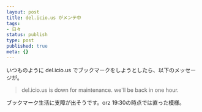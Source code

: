 ```yaml
---
layout: post
title: del.icio.us がメンテ中
tags:
- 日々
status: publish
type: post
published: true
meta: {}
---
```

いつものように del.icio.us でブックマークをしようとしたら、以下のメッセージが。
<blockquote>del.icio.us is down for maintenance. we'll be back in one hour.</blockquote>
ブックマーク生活に支障が出そうです。orz
19:30の時点では直った模様。
